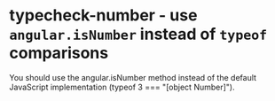 # typecheck-number - use `angular.isNumber` instead of `typeof` comparisons

You should use the angular.isNumber method instead of the default JavaScript implementation (typeof 3 === "[object Number]").

<!-- WARNING: Generated documentation. Edit docs and examples in the rule and examples file ('rules/typecheck-number.js', 'examples/typecheck-number.js'). -->
